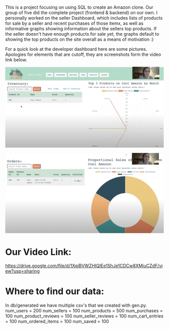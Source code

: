 This is a project focusing on using SQL to create an Amazon clone. Our group of five did the complete project (frontend & backend) on our own. I personally worked on the seller Dashboard, which includes lists of products for sale by a seller and recent purchases of those itemx, as well as informative graphs showing information about the sellers top products. If the seller doesn't have enough products for sale yet, the graphs default to showing the top products on the site overall as a means of motivation :)

For a quick look at the developer dashboard here are some pictures. Apologies for elements that are cutoff, they are screenshots form the video link below.

![Alt text](sellerDashboard1.png?raw=true "Seller Dashboard 1")

![Alt text](sellerDashboard2.png?raw=true "Seller Dashboard 1")

# Our Video Link:

https://drive.google.com/file/d/1XqjBVWZHIQIEe1ShJe1CDCw8XMjuCZdF/view?usp=sharing

# Where to find our data:

In db/generated we have multiple csv's that we created with gen.py.
num_users = 200
num_sellers = 100
num_products = 500
num_purchases = 100
num_product_reviews = 100
num_seller_reviews = 100
num_cart_entries = 100
num_ordered_items = 100
num_saved = 100
